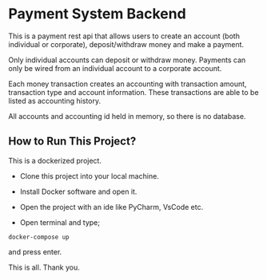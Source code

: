 # Payment System Backend

This is a payment rest api that allows users to create an account (both individual or corporate), deposit/withdraw money and make a payment.

Only individual accounts can deposit or withdraw money. 
Payments can only be wired from an individual account to a corporate account.

Each money transaction creates an accounting with transaction amount, transaction type
and account information. These transactions are able to be listed as accounting history.

All accounts and accounting id held in memory, so there is no database.

## How to Run This Project?

This is a dockerized project.

* Clone this project into your local machine.

* Install Docker software and open it.
* Open the project with an ide like PyCharm, VsCode etc.

* Open terminal and type;
```
docker-compose up
```
and press enter.

This is all. Thank you.
